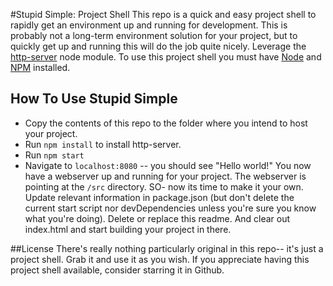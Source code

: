 #Stupid Simple: Project Shell
This repo is a quick and easy project shell to rapidly get an environment up and running for development.  This is probably not a long-term environment solution for your project, but to quickly get up and running this will do the job quite nicely.  Leverage the [http-server](https://github.com/indexzero/http-server) node module.  To use this project shell you must have [Node](https://nodejs.org/) and [NPM](https://www.npmjs.com/) installed.

## How To Use Stupid Simple
+ Copy the contents of this repo to the folder where you intend to host your project.
+ Run `npm install` to install http-server.
+ Run `npm start`
+ Navigate to `localhost:8080` -- you should see "Hello world!"
You now have a webserver up and running for your project.  The webserver is pointing at the `/src` directory.  SO- now its time to make it your own.  Update relevant information in package.json (but don't delete the current start script nor devDependencies unless you're sure you know what you're doing).  Delete or replace this readme.  And clear out index.html and start building your project in there.

##License
There's really nothing particularly original in this repo-- it's just a project shell.  Grab it and use it as you wish.  If you appreciate having this project shell available, consider starring it in Github.

